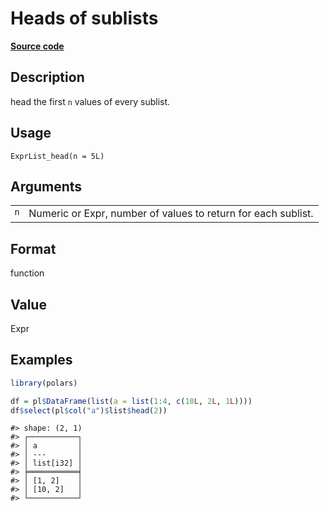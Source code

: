 
# Heads of sublists

[**Source code**](https://github.com/pola-rs/r-polars/tree/3908b5beab9ec917b825bad8f9a820caad37cb4a/R/expr__list.R#L341)

## Description

head the first <code>n</code> values of every sublist.

## Usage

<pre><code class='language-R'>ExprList_head(n = 5L)
</code></pre>

## Arguments

<table>
<tr>
<td style="white-space: nowrap; font-family: monospace; vertical-align: top">
<code id="ExprList_head_:_n">n</code>
</td>
<td>
Numeric or Expr, number of values to return for each sublist.
</td>
</tr>
</table>

## Format

function

## Value

Expr

## Examples

``` r
library(polars)

df = pl$DataFrame(list(a = list(1:4, c(10L, 2L, 1L))))
df$select(pl$col("a")$list$head(2))
```

    #> shape: (2, 1)
    #> ┌───────────┐
    #> │ a         │
    #> │ ---       │
    #> │ list[i32] │
    #> ╞═══════════╡
    #> │ [1, 2]    │
    #> │ [10, 2]   │
    #> └───────────┘
